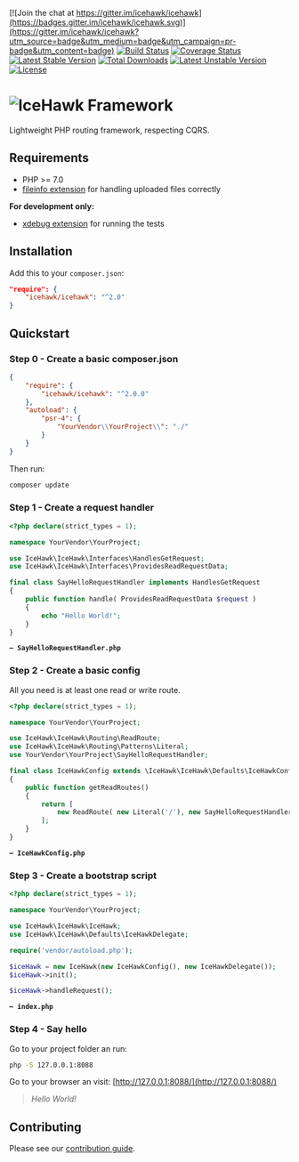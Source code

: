 [![Join the chat at https://gitter.im/icehawk/icehawk](https://badges.gitter.im/icehawk/icehawk.svg)](https://gitter.im/icehawk/icehawk?utm_source=badge&utm_medium=badge&utm_campaign=pr-badge&utm_content=badge)
[![Build Status](https://travis-ci.org/icehawk/icehawk.svg?branch=master)](https://travis-ci.org/icehawk/icehawk)
[![Coverage Status](https://coveralls.io/repos/github/icehawk/icehawk/badge.svg?branch=master)](https://coveralls.io/github/icehawk/icehawk?branch=master)
[![Latest Stable Version](https://poser.pugx.org/icehawk/icehawk/v/stable)](https://packagist.org/packages/icehawk/icehawk) 
[![Total Downloads](https://poser.pugx.org/icehawk/icehawk/downloads)](https://packagist.org/packages/icehawk/icehawk) 
[![Latest Unstable Version](https://poser.pugx.org/icehawk/icehawk/v/unstable)](https://packagist.org/packages/icehawk/icehawk) 
[![License](https://poser.pugx.org/icehawk/icehawk/license)](https://packagist.org/packages/icehawk/icehawk)

# ![IceHawk Framework](https://icehawk.github.io/images/Logo-Flying-Tail-White.png)

Lightweight PHP routing framework, respecting CQRS. 

## Requirements

 * PHP >= 7.0
 * [fileinfo extension](https://pecl.php.net/package/Fileinfo) for handling uploaded files correctly

**For development only:**

 * [xdebug extension](https://pecl.php.net/package/Xdebug) for running the tests

## Installation

Add this to your `composer.json`:

```json
"require": {
    "icehawk/icehawk": "^2.0"
}
```
 
## Quickstart

### Step 0 - Create a basic composer.json

```json
{
    "require": {
        "icehawk/icehawk": "^2.0.0"
    },
    "autoload": {
        "psr-4": {
            "YourVendor\\YourProject\\": "./"
        }
    }
}
```

Then run:
 
```bash
composer update
```

### Step 1 - Create a request handler

```php
<?php declare(strict_types = 1);

namespace YourVendor\YourProject;

use IceHawk\IceHawk\Interfaces\HandlesGetRequest;
use IceHawk\IceHawk\Interfaces\ProvidesReadRequestData;

final class SayHelloRequestHandler implements HandlesGetRequest
{
	public function handle( ProvidesReadRequestData $request ) 
	{
		echo "Hello World!";   
	}	
}
```
**`— SayHelloRequestHandler.php`**

### Step 2 - Create a basic config
 
All you need is at least one read or write route.
 
```php
<?php declare(strict_types = 1);

namespace YourVendor\YourProject;

use IceHawk\IceHawk\Routing\ReadRoute;
use IceHawk\IceHawk\Routing\Patterns\Literal;
use YourVendor\YourProject\SayHelloRequestHandler;

final class IceHawkConfig extends \IceHawk\IceHawk\Defaults\IceHawkConfig
{
	public function getReadRoutes() 
	{
		return [
			new ReadRoute( new Literal('/'), new SayHelloRequestHandler() ),	
		];
	}
}
```
**`— IceHawkConfig.php`**
 
### Step 3 - Create a bootstrap script

```php
<?php declare(strict_types = 1);

namespace YourVendor\YourProject;

use IceHawk\IceHawk\IceHawk;
use IceHawk\IceHawk\Defaults\IceHawkDelegate;

require('vendor/autoload.php');

$iceHawk = new IceHawk(new IceHawkConfig(), new IceHawkDelegate());
$iceHawk->init();

$iceHawk->handleRequest();
```
**`— index.php`**
 
### Step 4 - Say hello

Go to your project folder an run:

```bash
php -S 127.0.0.1:8088
```

Go to your browser an visit: [http://127.0.0.1:8088/](http://127.0.0.1:8088/)

> _Hello World!_


## Contributing

Please see our [contribution guide](./CONTRIBUTING.md).
